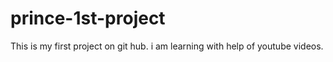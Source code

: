 # prince-1st-project
This is my first project on git hub. i am learning with help of youtube videos.
